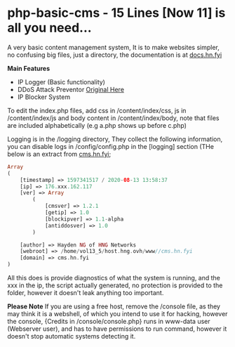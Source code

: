 # php-basic-cms - 15 Lines [Now 11] is all you need...
A very basic content management system, It is to make websites simpler, no confusing big files, just a directory, the documentation is at [docs.hn.fyi](https://docs.hn.fyi/d/5-hng-cms-guide) 

**Main Features**

* IP Logger (Basic functionality)
* DDoS Attack Preventor [Original Here](https://github.com/GiacomoDevIT/AntiDDoS)
* IP Blocker System


To edit the index.php files, add css in /content/index/css, js in /content/index/js and body content in /content/index/body, note that files are included alphabetically (e.g a.php shows up before c.php)

Logging is in the /logging directory, They collect the following information, you can disable logs in /config/config.php in the [logging] section (THe below is an extract from [cms.hn.fyi](http://cms.hn.fyi/logging/log-1597341517.log);
```php
Array
(
    [timestamp] => 1597341517 / 2020-08-13 13:58:37
    [ip] => 176.xxx.162.117
    [ver] => Array
        (
            [cmsver] => 1.2.1
            [getip] => 1.0
            [blockipver] => 1.1-alpha
            [antiddosver] => 1.0
        )

    [author] => Hayden NG of HNG Networks
    [webroot] => /home/vol13_5/host.hng.ovh/www//cms.hn.fyi
    [domain] => cms.hn.fyi
)

```
All this does is provide diagnostics of what the system is running, and the xxx in the ip, the script actually generated, no protection is provided to the folder, however it doesn't leak anything too important.

**Please Note**
If you are using a free host, remove the /console file, as they may think it is a webshell, of which you intend to use it for hacking, however the console, {Credits in /console/console.php} runs in www-data user (Webserver user), and has to have permissions to run command, however it doesn't stop automatic systems detecting it.
